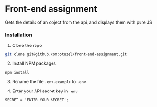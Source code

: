 # Front-end assignment
Gets the details of an object from the api, and displays them with pure JS
### Installation

1. Clone the repo
```sh
git clone git@github.com:otuzel/front-end-assignment.git
```
2. Install NPM packages
```sh
npm install
```
3. Rename the file `.env.example` to `.env`

4. Enter your API secret key in `.env`
```JS
SECRET = 'ENTER YOUR SECRET';
```

